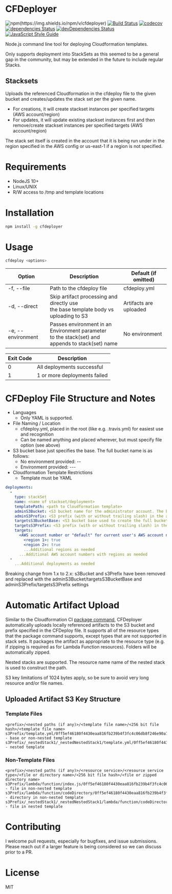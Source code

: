 # CFDeployer
![npm(https://img.shields.io/npm/v/cfdeployer)](https://www.npmjs.com/package/cfdeployer)
[![Build Status](https://travis-ci.com/zippadd/cfdeploy.svg?branch=master)](https://travis-ci.com/zippadd/cfdeploy)
[![codecov](https://codecov.io/gh/zippadd/cfdeploy/branch/master/graph/badge.svg)](https://codecov.io/gh/zippadd/cfdeploy)
[![dependencies Status](https://david-dm.org/zippadd/cfdeploy/status.svg)](https://david-dm.org/zippadd/cfdeploy)
[![devDependencies Status](https://david-dm.org/zippadd/cfdeploy/dev-status.svg)](https://david-dm.org/zippadd/cfdeploy?type=dev)
[![JavaScript Style Guide](https://img.shields.io/badge/code_style-standard-brightgreen.svg)](https://standardjs.com)

Node.js command line tool for deploying Cloudformation templates.

Only supports deployment into StackSets as this seemed to be a general gap in the community, but may be extended in the future to include regular Stacks.

## Stacksets
Uploads the referenced Cloudformation in the cfdeploy file to the given bucket and creates/updates the stack set per the given name.
* For creations, it will create stackset instances per specified targets (AWS account/region)
* For updates, it will update existing stackset instances first and then remove/create stackset instances per specified targets (AWS account/region)

The stack set itself is created in the account that it is being run under in the region specified in the AWS config or us-east-1 if a region is not specified.

# Requirements
* NodeJS 10+
* Linux/UNIX
* R/W access to /tmp and template locations

# Installation
```bash
npm install -g cfdeployer
```

# Usage
```bash
cfdeploy <options>
```

| Option                              | Description                                                                                        | Default (if omitted)   |
|-------------------------------------|----------------------------------------------------------------------------------------------------|------------------------|
| -f, --file <filePath>               | Path to the cfdeploy file                                                                          | cfdeploy.yml           |
| -d, --direct                        | Skip artifact processing and directly use<br>the base template body vs uploading to S3             | Artifacts are uploaded |
| -e, --environment <environmentName> | Passes environment in an Environment parameter<br>to the stack(set) and appends to stack(set) name | No environment         |

| Exit Code | Description                  |
|-----------|------------------------------|
| 0         | All deployments successful   |
| 1         | 1 or more deployments failed |

# CFDeploy File Structure and Notes
* Languages
  * Only YAML is supported. 
* File Naming / Location
  * cfdeploy.yml, placed in the root (like e.g. .travis.yml) for easiest use and recognition
  * Can be named anything and placed wherever, but must specify file option (see above)
* S3 bucket base just specifies the base. The full bucket name is as follows:
  * No environment provided: <s3 bucket base>-<region>-<AWS account number>
  * Environment provided: <s3 bucket base>-<region>-<AWS account number>-<environment>
* Cloudformation Template Restrictions
  * Template must be YAML

```yaml
deployments:
  - 
    type: stackSet
    name: <name of stackset/deployment>
    templatePath: <path to Cloudformation template>
    adminS3Bucket: <S3 bucket name for the administrator account. The base template is placed here. -[environment] is appended if an environment is provided>
    adminS3Prefix: <S3 prefix (with or without trailing slash) in the adminS3Bucket where the uploaded base template is placed. e.g. thisIs/aPrefix/>
    targetsS3BucketBase: <S3 bucket base used to create the full bucket names where the base template artifacts are uploaded to>
    targetsS3Prefix: <S3 prefix (with or without trailing slash) in the targets S3 Buckets where the template artifacts are placed. e.g. thisIs/aPrefix/ >
    targets:
      <AWS account number or "default" for current user's AWS account number>:
        <region 1>: true
        <region 2>: true
        ...Additional regions as needed
      ...Additional AWS account numbers with regions as needed
  -
    ...Additional deployments as needed
```

Breaking change from 1.x to 2.x: s3Bucket and s3Prefix have been removed and replaced with the adminS3Bucket/targetsS3BucketBase
and adminS3Prefix/targetsS3Prefix settings

# Automatic Artifact Upload
Similar to the Cloudformation CI [package command](https://docs.aws.amazon.com/cli/latest/reference/cloudformation/package.html),
CFDeployer automatically uploads locally referenced artifacts to the S3 bucket and prefix specified in the CFDeploy file. It supports
all of the resource types that the package command supports, except types that are not supported in stack sets. It packages the
artifact as appropriate to the resource type (e.g. if zipping is required as for Lambda Function resources). Folders will be
automatically zipped.

Nested stacks are supported. The resource name name of the nested stack is used to construct the path.

S3 key limitations of 1024 bytes apply, so be sure to avoid very long resource and/or file names.

## Uploaded Artifact S3 Key Structure
### Template Files
```
<prefix>/<nested paths (if any)>/<template file name>/<256 bit file hash>/<template file name>
s3Prefix/template.yml/0ff5ef46180f4430eaa816fb239b4f3fc4c06db8f246e90a7c444ee25016e29d/template.yml - base or non-nested template
s3Prefix/_nestedStack1/_nestedNestedStack1/template.yml/0ff5ef46180f4430eaa816fb239b4f3fc4c06db8f246e90a7c444ee25016e29d/template.yml - nested template
```

### Non-Template Files
```
<prefix>/<nested paths (if any)>/<resource service>/<resource service type>/<file or directory name>/<256 bit file hash>/<file or zipped directory name>
s3Prefix/lambda/function/index.js/0ff5ef46180f4430eaa816fb239b4f3fc4c06db8f246e90a7c444ee25016e29d/index.js.zip - file in non-nested template
s3Prefix/lambda/function/codeDirectory/0ff5ef46180f4430eaa816fb239b4f3fc4c06db8f246e90a7c444ee25016e29d/codeDirectory.zip - directory in non-nested template
s3Prefix/_nestedStack1/_nestedNestedStack1/lambda/function/codeDirectory/0ff5ef46180f4430eaa816fb239b4f3fc4c06db8f246e90a7c444ee25016e29d/codeDirectory.zip - file in nested template
```

# Contributing
I welcome pull requests, especially for bugfixes, and issue submissions.
Please reach out if a larger feature is being considered so we can discuss prior to a PR.

# License
MIT